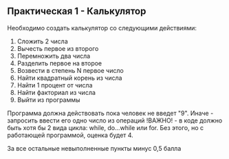 Практическая 1 - Калькулятор
----------------------------
Необходимо создать калькулятор со следующими действиями:

1. Сложить 2 числа
2. Вычесть первое из второго
3. Перемножить два числа
4. Разделить первое на второе
5. Возвести в степень N первое число
6. Найти квадратный корень из числа
7. Найти 1 процент от числа
8. Найти факториал из числа
9. Выйти из программы

Программа должна действовать пока человек не введет "9". Иначе - запросить ввести его одно число из операций
!ВАЖНО! - в коде должно быть хотя бы 2 вида цикла: while, do...while или for. Без этого, но с работающей программой, оценка будет 4.

За все остальные невыполненные пункты минус 0,5 балла
